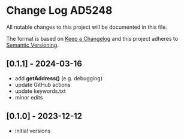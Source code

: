 # Change Log AD5248

All notable changes to this project will be documented in this file.

The format is based on [Keep a Changelog](http://keepachangelog.com/)
and this project adheres to [Semantic Versioning](http://semver.org/).


## [0.1.1] - 2024-03-16
- add **getAddress()** (e.g. debugging)
- update GitHub actions
- update keywords.txt
- minor edits


## [0.1.0] - 2023-12-12
- initial versions

